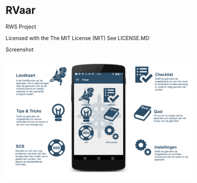 # RVaar
RWS Project

Licensed with the The MIT License (MIT)
See LICENSE.MD

Screenshot 

![Screenshot rvaar](https://github.com/haydar100/RVaar/blob/master/Screenshots/appuitleg.png?raw=true)
